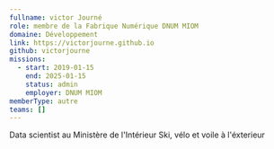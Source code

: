 ```yaml
---
fullname: victor Journé
role: membre de la Fabrique Numérique DNUM MIOM
domaine: Développement
link: https://victorjourne.github.io
github: victorjourne
missions:
  - start: 2019-01-15
    end: 2025-01-15
    status: admin
    employer: DNUM MIOM
memberType: autre
teams: []
---
```

Data scientist au Ministère de l'Intérieur Ski, vélo et voile à l'éxterieur